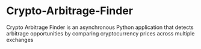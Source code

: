 # Crypto-Arbitrage-Finder
Crypto Arbitrage Finder is an asynchronous Python application that detects arbitrage opportunities by comparing cryptocurrency prices across multiple exchanges
